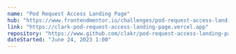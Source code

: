 ```yaml
---
name: "Pod Request Access Landing Page"
hub: "https://www.frontendmentor.io/challenges/pod-request-access-landing-page-eyTmdkLSG/hub"
link: "https://clark-pod-request-access-landing-page.vercel.app"
repository: "https://www.github.com/clakr/pod-request-access-landing-page"
dateStarted: "June 24, 2023 1:00"
---
```

